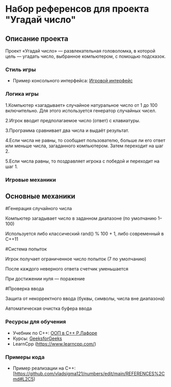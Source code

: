 # Набор референсов для проекта "Угадай число"

## Описание проекта
Проект «Угадай число» — развлекательная головоломка, в которой цель — угадать число, выбранное компьютером, с помощью подсказок. 

### Стиль игры
- Пример консольного интерфейса: [Игровой интерфейс](https://trashbox.ru/ifiles/1576125_210cf1_ugd_skrin1.png-orig/ugadaj-chislo-1.0-3.jpg)

### Логика игры
1.Компьютер «загадывает» случайное натуральное число от 1 до 100 включительно. Для этого используется генератор случайных чисел.

2.Игрок вводит предполагаемое число (ответ) с клавиатуры.

3.Программа сравнивает два числа и выдаёт результат.

4.Если числа не равны, то сообщает пользователю, больше ли его ответ или меньше числа, загаданного компьютером. Затем переходит на шаг 2.

5.Если числа равны, то поздравляет игрока с победой и переходит на шаг 1.

### Игровые механики

## Основные механики

#Генерация случайного числа

Компьютер загадывает число в заданном диапазоне (по умолчанию 1–100)

Используется либо классический rand() % 100 + 1, либо современный <random> в C++11

#Система попыток

Игрок получает ограниченное число попыток (7 по умолчанию)

После каждого неверного ответа счетчик уменьшается

При достижении нуля — поражение

#Проверка ввода

Защита от некорректного ввода (буквы, символы, числа вне диапазона)

Автоматическая очистка буфера ввода

### Ресурсы для обучения
- Учебник по С++: [ООП в С++ Р.Лафоре](https://vk.com/wall-68467917_16567)
- Курсы: [GeeksforGeeks](https://translated.turbopages.org/proxy_u/en-ru.ru.87380a8a-67bc09cc-23859943-74722d776562/https/www.geeksforgeeks.org/)
- LearnCpp (https://www.learncpp.com/)

### Примеры кода
- Пример реализации на С++: [https://github.com/vladsigma121/numbers/edit/main/REFERENCES%2Cmd#L2C5)

